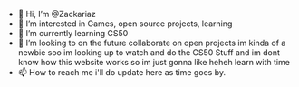 - 👋 Hi, I’m @Zackariaz
- 👀 I’m interested in Games, open source projects, learning
- 🌱 I’m currently learning CS50
- 💞️ I’m looking to on the future collaborate on open projects im kinda of a newbie soo im looking up to watch and do the CS50 Stuff and im dont know how this website works so im just gonna like heheh learn with time
- 📫 How to reach me i'll do update here as time goes by.

<!---
Zackariaz/Zackariaz is a ✨ special ✨ repository because its `README.md` (this file) appears on your GitHub profile.
You can click the Preview link to take a look at your changes.
--->
